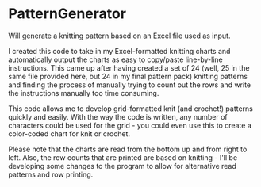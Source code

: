 # PatternGenerator
Will generate a knitting pattern based on an Excel file used as input.

I created this code to take in my Excel-formatted knitting charts and automatically
output the charts as easy to copy/paste line-by-line instructions. This came up after having
created a set of 24 (well, 25 in the same file provided here, but 24 in my final pattern pack)
knitting patterns and finding the process of manually trying to count out the rows and write
the instructions manually too time consuming.

This code allows me to develop grid-formatted knit (and crochet!) patterns quickly
and easily. With the way the code is written, any number of characters could be used
for the grid - you could even use this to create a color-coded chart for knit or crochet.

Please note that the charts are read from the bottom up and from right to left. Also, the row counts
that are printed are based on knitting - I'll be developing some changes to the program to allow for
alternative read patterns and row printing.
